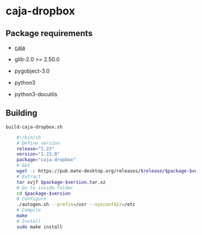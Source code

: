 # caja-dropbox

## Package requirements

  * [caja](caja.md)

  * glib-2.0 >= 2.50.0

  * pygobject-3.0

  * python3

  * python3-docutils

## Building

`build-caja-dropbox.sh`

```bash
    #!/bin/sh
    # Define version
    release="1.23"
    version="1.23.0"
    package="caja-dropbox"
    # Get
    wget -c https://pub.mate-desktop.org/releases/$release/$package-$version.tar.xz
    # Extract
    tar xvjf $package-$version.tar.xz
    # Go to inside folder
    cd $package-$version
    # Configure
    ./autogen.sh --prefix=/usr --sysconfdir=/etc
    # Compile
    make
    # Install
    sudo make install
```

